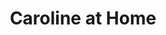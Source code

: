 ---
title: "Caroline at Home"
url: /haywards-heath/caroline-at-home-the-orchards/
shop: Kramladen
---
